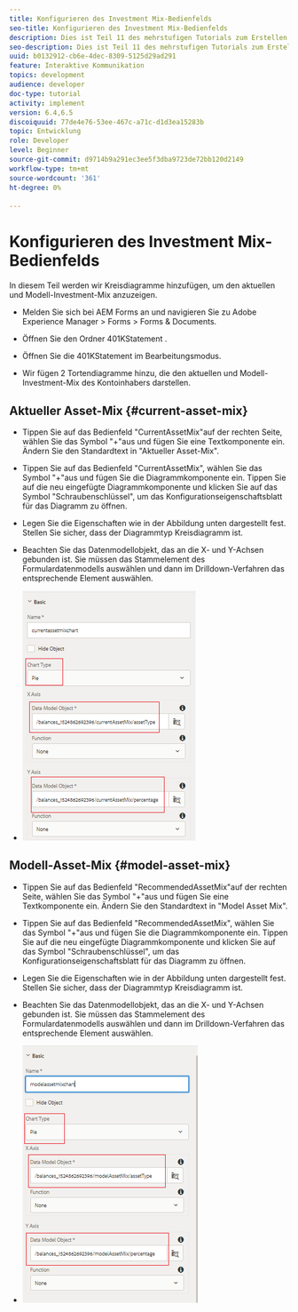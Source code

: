 ```yaml
---
title: Konfigurieren des Investment Mix-Bedienfelds
seo-title: Konfigurieren des Investment Mix-Bedienfelds
description: Dies ist Teil 11 des mehrstufigen Tutorials zum Erstellen Ihres ersten interaktiven Kommunikationsdokuments. In diesem Teil werden wir Kreisdiagramme hinzufügen, um den aktuellen und modalen Investitionsmix anzuzeigen.
seo-description: Dies ist Teil 11 des mehrstufigen Tutorials zum Erstellen Ihres ersten interaktiven Kommunikationsdokuments. In diesem Teil werden wir Kreisdiagramme hinzufügen, um den aktuellen und modalen Investitionsmix anzuzeigen.
uuid: b0132912-cb6e-4dec-8309-5125d29ad291
feature: Interaktive Kommunikation
topics: development
audience: developer
doc-type: tutorial
activity: implement
version: 6.4,6.5
discoiquuid: 77de4e76-53ee-467c-a71c-d1d3ea15283b
topic: Entwicklung
role: Developer
level: Beginner
source-git-commit: d9714b9a291ec3ee5f3dba9723de72bb120d2149
workflow-type: tm+mt
source-wordcount: '361'
ht-degree: 0%

---
```



# Konfigurieren des Investment Mix-Bedienfelds

In diesem Teil werden wir Kreisdiagramme hinzufügen, um den aktuellen und Modell-Investment-Mix anzuzeigen.

* Melden Sie sich bei AEM Forms an und navigieren Sie zu Adobe Experience Manager > Forms > Forms &amp; Documents.

* Öffnen Sie den Ordner 401KStatement .

* Öffnen Sie die 401KStatement im Bearbeitungsmodus.

* Wir fügen 2 Tortendiagramme hinzu, die den aktuellen und Modell-Investment-Mix des Kontoinhabers darstellen.

## Aktueller Asset-Mix {#current-asset-mix}

* Tippen Sie auf das Bedienfeld &quot;CurrentAssetMix&quot;auf der rechten Seite, wählen Sie das Symbol &quot;+&quot;aus und fügen Sie eine Textkomponente ein. Ändern Sie den Standardtext in &quot;Aktueller Asset-Mix&quot;.

* Tippen Sie auf das Bedienfeld &quot;CurrentAssetMix&quot;, wählen Sie das Symbol &quot;+&quot;aus und fügen Sie die Diagrammkomponente ein. Tippen Sie auf die neu eingefügte Diagrammkomponente und klicken Sie auf das Symbol &quot;Schraubenschlüssel&quot;, um das Konfigurationseigenschaftsblatt für das Diagramm zu öffnen.

* Legen Sie die Eigenschaften wie in der Abbildung unten dargestellt fest. Stellen Sie sicher, dass der Diagrammtyp Kreisdiagramm ist.

* Beachten Sie das Datenmodellobjekt, das an die X- und Y-Achsen gebunden ist. Sie müssen das Stammelement des Formulardatenmodells auswählen und dann im Drilldown-Verfahren das entsprechende Element auswählen.

* ![currentassetmix](assets/currentassetmixchart.png)

## Modell-Asset-Mix {#model-asset-mix}

* Tippen Sie auf das Bedienfeld &quot;RecommendedAssetMix&quot;auf der rechten Seite, wählen Sie das Symbol &quot;+&quot;aus und fügen Sie eine Textkomponente ein. Ändern Sie den Standardtext in &quot;Model Asset Mix&quot;.

* Tippen Sie auf das Bedienfeld &quot;RecommendedAssetMix&quot;, wählen Sie das Symbol &quot;+&quot;aus und fügen Sie die Diagrammkomponente ein. Tippen Sie auf die neu eingefügte Diagrammkomponente und klicken Sie auf das Symbol &quot;Schraubenschlüssel&quot;, um das Konfigurationseigenschaftsblatt für das Diagramm zu öffnen.

* Legen Sie die Eigenschaften wie in der Abbildung unten dargestellt fest. Stellen Sie sicher, dass der Diagrammtyp Kreisdiagramm ist.

* Beachten Sie das Datenmodellobjekt, das an die X- und Y-Achsen gebunden ist. Sie müssen das Stammelement des Formulardatenmodells auswählen und dann im Drilldown-Verfahren das entsprechende Element auswählen.

* ![assettype](assets/modelassettypechart.png)

